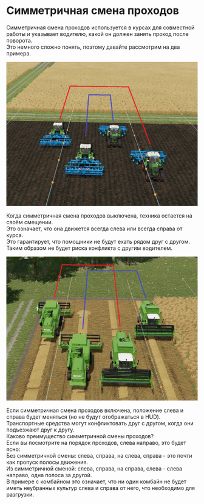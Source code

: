 # Симметричная смена проходов
  
Симметричная смена проходов используется в курсах для совместной работы и указывает водителю, какой он должен занять проход после поворота.  
Это немного сложно понять, поэтому давайте рассмотрим на два примера.  

![Image](../assets/images/regularchange_0_0_1020_765.png)
  
Когда симметричная смена проходов выключена, техника остается на своём смещении.  
Это означает, что она  движется всегда слева или всегда справа от курса.  
Это гарантирует, что помощники не будут ехать рядом друг с другом.  
Таким образом не будет риска конфликта с другим водителем.  

![Image](../assets/images/symetricchange_0_0_1020_765.png)
  
Если симметричная смена проходов включена, положение слева и справа будет меняться (но не будут отображаться в HUD).  
Транспортные средства могут конфликтовать друг с другом, когда они подъезжают друг к другу.  
Каково преимущество симметричной смены проходов?  
Если вы посмотрите на порядок проходов, слева направо, это будет ясно:  
Без симметричной смены: слева, справа, на слева, справа - это почти как пропуск полосы движения.  
Из симметричной сменой: слева, справа, на справа, слева - слева направо, одна полоса за другой.  
В примере с комбайном это означает, что ни один комбайн не будет иметь неубранных культур слева и справа от него, что необходимо для разгрузки.  
